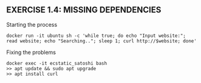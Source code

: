 ## EXERCISE 1.4: MISSING DEPENDENCIES
Starting the process
```shell
docker run -it ubuntu sh -c 'while true; do echo "Input website:"; read website; echo "Searching.."; sleep 1; curl http://$website; done'
```
Fixing the problems
```shell
docker exec -it ecstatic_satoshi bash
>> apt update && sudo apt upgrade
>> apt install curl
```
